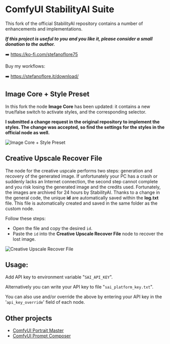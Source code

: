# ComfyUI StabilityAI Suite

This fork of the official StabilityAI repository contains a number of enhancements and implementations.

**_If this project is useful to you and you like it, please consider a small donation to the author._**

➡️ https://ko-fi.com/stefanoflore75

Buy my workflows:

➡️ https://stefanoflore.it/download/

## Image Core + Style Preset

In this fork the node **Image Core** has been updated: it contains a new true/false switch to activate styles, and the corresponding selector.

**I submitted a change request in the original repository to implement the styles. The change was accepted, so find the settings for the styles in the official node as well.**

![Image Core + Style Preset](/images/image_core_style.png)

## Creative Upscale Recover File 

The node for the creative uspcale performs two steps: generation and recovery of the generated image. If unfortunately your PC has a crash or suddenly lacks an Internet connection, the second step cannot complete and you risk losing the generated image and the credits used. Fortunately, the images are archived for 24 hours by StabilityAI.
Thanks to a change in the general code, the  unique __id__ are automatically saved within the __log.txt__ file. This file is automatically created and saved in the same folder as the custom node.

Follow these steps:

- Open the file and copy the desired `id`.
- Paste the `id` into the __Creative Upscale Recover File__ node to recover the lost image.

![Creative Upscale Recover File](/images/creative_upscale_recover_file.png)

## Usage:

Add API key to environment variable "`SAI_API_KEY`".

Alternatively you can write your API key to file "`sai_platform_key.txt`".

You can also use and/or override the above by entering your API key in the '`api_key_override`' field of each node.

## Other projects

- [ComfyUI Portrait Master](https://github.com/florestefano1975/comfyui-portrait-master/)
- [ComfyUI Prompt Composer](https://github.com/florestefano1975/comfyui-prompt-composer/)
